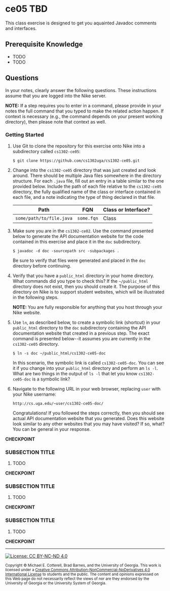 # ce05 TBD

This class exercise is designed to get you aquainted Javadoc comments and interfaces.

## Prerequisite Knowledge

* TODO
* TODO

## Questions

In your notes, clearly answer the following questions. These instructions assume that you are 
logged into the Nike server. 

**NOTE:** If a step requires you to enter in a command, please provide in your notes the full 
command that you typed to make the related action happen. If context is necessary (e.g., the 
command depends on your present working directory), then please note that context as well.

### Getting Started

1. Use Git to clone the repository for this exercise onto Nike into a subdirectory called `cs1302-ce05`:

   ```
   $ git clone https://github.com/cs1302uga/cs1302-ce05.git
   ```

1. Change into the `cs1302-ce05` directory that was just created and look around. There should be
   multiple Java files somewhere in the directory structure. For each `.java` file, fill out an
   entry in a table similar to the one provided below. Include the path of each file relative to 
   the `cs1302-ce05` directory, the fully qualified name of the class or interface contained in each
   file, and a note indicating the type of thing declared in that file. 

   | Path                     | FQN        | Class or Interface? |
   |--------------------------|------------|---------------------|
   | `some/path/to/file.java` | `some.fqn` | Class               |

1. Make sure you are in the `cs1302-ce02`. Use the command presented below to generate the API 
   documentation website for the code contained in this exercise and place it in the `doc`
   subdirectory. 

   ```
   $ javadoc -d doc -sourcepath src -subpackages .
   ```

   Be sure to verify that files were generated and placed in the `doc` directory before continuing. 

1. Verify that you have a `public_html` directory in your home directory. What commands did you
   type to check this? If the `~/public_html` directory does not exist, then you should create
   it. The purpose of this directory on Nike is to support student websites, which will be
   illustrated in the following steps. 

   **NOTE:** You are fully responsible for anything that you host through your Nike website.

1. Use `ln`, as described below, to create a symbolic link (shortcut) in your `public_html` 
   directory to the `doc` subdirectory containing the API documentation website that created in 
   a previous step. The exact command is presented below--it assumes you are currently in the 
   `cs1302-ce05` directory. 

   ```
   $ ln -s doc ~/public_html/cs1302-ce05-doc
   ```
   
   In this scenario, the symbolic link is called `cs1302-ce05-doc`. You can see it if you
   change into your `public_html` directory and perform an `ls -l`. What are two things in
   the output of `ls -l` that let you know `cs1302-ce05-doc` is a symbolic link?

1. Navigate to the following URL in your web browser, replacing `user` with your Nike
   username:

   ```
   http://cs.uga.edu/~user/cs1302-ce05-doc/
   ```

   Congratulations! If you followed the steps correctly, then you should see actual API
   documentation website that you generated. Does this website look similar to any other
   websites that you may have visited? If so, what? You can be general in your response.

**CHECKPOINT**
    
### SUBSECTION TITLE

1. TODO

**CHECKPOINT**
    
### SUBSECTION TITLE

1. TODO

**CHECKPOINT**
    
### SUBSECTION TITLE

1. TODO

**CHECKPOINT** 
    
<hr/>

[![License: CC BY-NC-ND 4.0](https://img.shields.io/badge/License-CC%20BY--NC--ND%204.0-lightgrey.svg)](http://creativecommons.org/licenses/by-nc-nd/4.0/)

<small>
Copyright &copy; Michael E. Cotterell, Brad Barnes, and the University of Georgia.
This work is licensed under a <a rel="license" href="http://creativecommons.org/licenses/by-nc-nd/4.0/">Creative Commons Attribution-NonCommercial-NoDerivatives 4.0 International License</a> to students and the public.
The content and opinions expressed on this Web page do not necessarily reflect the views of nor are they endorsed by the University of Georgia or the University System of Georgia.
</small>
